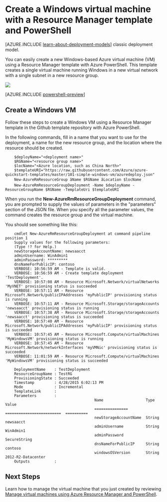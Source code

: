 <!-- not suitable for Mooncake -->

<properties
	pageTitle="Create a VM with a template | Azure"
	description="Use a Resource Manager template and Azure PowerShell to create a new Windows virtual machine."
	services="virtual-machines"
	documentationCenter=""
	authors="davidmu1"
	manager="timlt"
	editor=""
	tags="azure-resource-manager"/>

<tags
	ms.service="virtual-machines"
	ms.date="01/07/2016"
	wacn.date=""/>

# Create a Windows virtual machine with a Resource Manager template and PowerShell

[AZURE.INCLUDE [learn-about-deployment-models](../includes/learn-about-deployment-models-rm-include.md)] classic deployment model.


You can easily create a new Windows-based Azure virtual machine (VM) using a Resource Manager template with Azure PowerShell. This template creates a single virtual machine running Windows in a new virtual network with a single subnet in a new resource group.

![](./media/virtual-machines-create-windows-powershell-resource-manager-template-simple/windowsvm.png)

[AZURE.INCLUDE [powershell-preview](../includes/powershell-preview-inline-include.md)]

## Create a Windows VM

Follow these steps to create a Windows VM using a Resource Manager template in the Github template repository with Azure PowerShell.

In the following commands, fill in a name that you want to use for the deployment, a name for the new resource group, and the location where the resource should be created.


		$deployName="<deployment name>"
		$RGName="<resource group name>"
		$locName="<Azure location, such as China North>"
		$templateURI="https://raw.githubusercontent.com/Azure/azure-quickstart-templates/master/101-simple-windows-vm/azuredeploy.json"
		New-AzureRmResourceGroup âName $RGName âLocation $locName
		New-AzureRmResourceGroupDeployment -Name $deployName -ResourceGroupName $RGName -TemplateUri $templateURI


When you run the **New-AzureRmResourceGroupDeployment** command, you are prompted to supply the values of parameters in the "parameters" section of the JSON file. When you specify all the parameter values, the command creates the resource group and the virtual machine.

You should see something like this:


		cmdlet New-AzureRmResourceGroupDeployment at command pipeline position 1
		Supply values for the following parameters:
		(Type !? for Help.)
		newStorageAccountName: newsaacct
		adminUsername: WinAdmin1
		adminPassword: *********
		dnsNameForPublicIP: contoso
		VERBOSE: 10:56:59 AM - Template is valid.
		VERBOSE: 10:56:59 AM - Create template deployment 'TestDeployment'.
		VERBOSE: 10:57:08 AM - Resource Microsoft.Network/virtualNetworks 'MyVNET' provisioning status is succeeded
		VERBOSE: 10:57:11 AM - Resource Microsoft.Network/publicIPAddresses 'myPublicIP' provisioning status is running
		VERBOSE: 10:57:11 AM - Resource Microsoft.Storage/storageAccounts 'newsaacct' provisioning status is running
		VERBOSE: 10:57:38 AM - Resource Microsoft.Storage/storageAccounts 'newsaacct' provisioning status is succeeded
		VERBOSE: 10:57:40 AM - Resource Microsoft.Network/publicIPAddresses 'myPublicIP' provisioning status is succeeded
		VERBOSE: 10:57:45 AM - Resource Microsoft.Compute/virtualMachines 'MyWindowsVM' provisioning status is running
		VERBOSE: 10:57:45 AM - Resource Microsoft.Network/networkInterfaces 'myVMNic' provisioning status is succeeded
		VERBOSE: 11:01:59 AM - Resource Microsoft.Compute/virtualMachines 'MyWindowsVM' provisioning status is succeeded

		DeploymentName    : TestDeployment
		ResourceGroupName : TestRG
		ProvisioningState : Succeeded
		Timestamp         : 4/28/2015 6:02:13 PM
		Mode              : Incremental
		TemplateLink      :
		Parameters        :
											Name                   Type                       Value
											===============        =========================  ==========
											newStorageAccountName  String                     newsaacct
											adminUsername          String                     WinAdmin1
											adminPassword          SecureString
											dnsNameForPublicIP     String                     contoso
											windowsOSVersion       String                     2012-R2-Datacenter
		Outputs           :


## Next Steps

Learn how to manage the virtual machine that you just created by reviewing [Manage virtual machines using Azure Resource Manager and PowerShell](/documentation/articles/virtual-machines-deploy-rmtemplates-powershell).
